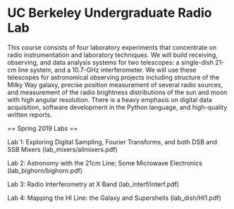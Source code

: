 UC Berkeley Undergraduate Radio Lab
=======

This course consists of four laboratory experiments that concentrate on radio instrumentation and laboratory techniques. We will build receiving, observing, and data analysis systems for two telescopes: a single-dish 21-cm line system, and a 10.7-GHz interferometer. We will use these telescopes for astronomical observing projects including structure of the Milky Way galaxy, precise position measurement of several radio sources, and measurement of the radio brightness distributions of the sun and moon with high angular resolution. There is a heavy emphasis on digital data acquisition, software development in the Python language, and high-quality written reports.

== Spring 2019 Labs ==

Lab 1: Exploring Digital Sampling, Fourier Transforms, and both DSB and SSB Mixers (lab\_mixers/allmixers.pdf)

Lab 2: Astronomy with the 21cm Line; Some Microwave Electronics (lab\_bighorn/bighorn.pdf)

Lab 3: Radio Interferometry at X Band (lab\_interf/interf.pdf)

Lab 4: Mapping the HI Line: the Galaxy and Supershells (lab\_dish/HI1.pdf)



